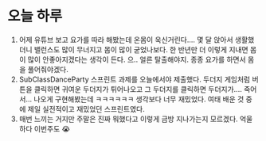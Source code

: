 # 오늘 하루

1. 어제 유튜브 보고 요가를 따라 해봤는데 온몸이 욱신거린다.... 몇 달 앉아서 생활했더니 밸런스도 많이 무너지고 몸이 많이 굳었나보다. 한 반년만 더 이렇게 지내면 몸이 많이 안좋아지겠다는 생각이 든다. 으.. 얼른 탈출해야지. 종종 요가를 하면서 몸을 풀어줘야겠다.
2. SubClassDanceParty 스프린트 과제를 오늘에서야 제출했다. 두더지 게임처럼 버튼을 클릭하면 귀여운 두더지가 튀어나오고 그 두더지를 클릭하면 두더지가.... 죽어서... 나오게 구현해봤는데 ㅋㅋㅋㅋㅋㅋ 생각보다 너무 재밌었다. 여태 배운 것 중에 제일 실전적이고 재밌었던 스프린트였다.
3. 매번 느끼는 거지만 주말은 진짜 뭐했다고 이렇게 금방 지나가는지 모르겠다. 억울하다 이번주도 😭